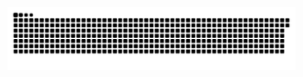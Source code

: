 ![Snake animation](https://github.com/ph-cardoso/ph-cardoso/blob/output/github-contribution-grid-snake.svg)
